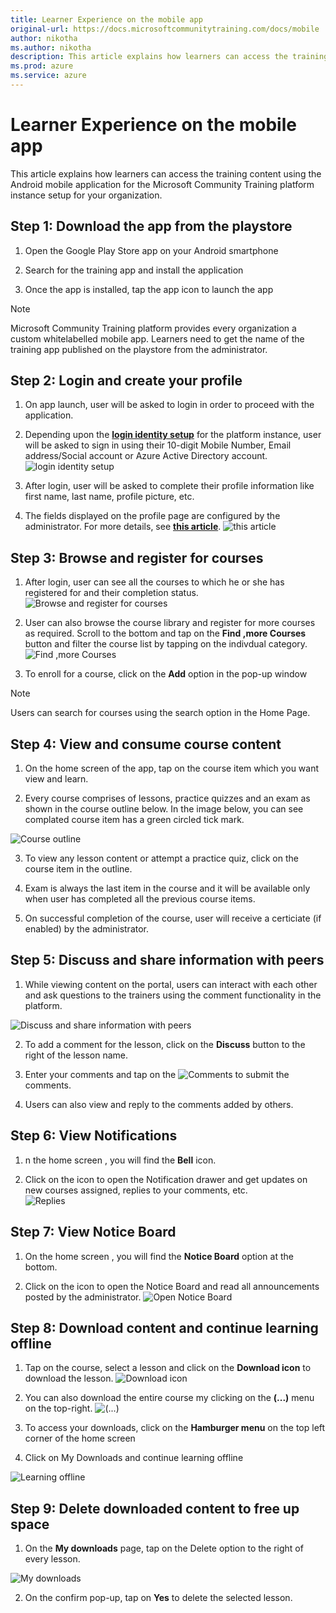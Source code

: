 ```yaml
---
title: Learner Experience on the mobile app
original-url: https://docs.microsoftcommunitytraining.com/docs/mobile
author: nikotha
ms.author: nikotha
description: This article explains how learners can access the training content using the Android mobile application for the Microsoft Community Training platform instance setup for your organization.
ms.prod: azure
ms.service: azure
---
```


# Learner Experience on the mobile app

This article explains how learners can access the training content using the Android mobile application for the Microsoft Community Training platform instance setup for your organization.

## Step 1: Download the app from the playstore 
1. Open the Google Play Store app on your Android smartphone

2. Search for the training app and install the application 

3. Once the app is installed, tap the app icon to launch the app

> [!NOTE]
> Microsoft Community Training platform provides every organization a custom whitelabelled mobile app. Learners need to get the name of the training app published on the playstore from the administrator.

## Step 2: Login and create your profile
1. On app launch, user will be asked to login in order to proceed with the application. 

2. Depending upon the [**login identity setup**](../infrastructure-management/install-your-platform-instance/4_configure-login-social-work-school-account) for the platform instance, user will be asked to sign in using  their 10-digit Mobile Number, Email address/Social account or Azure Active Directory account.
![login identity setup](../media/image%28189%29.png)

3. After login, user will be asked to complete their profile information like first name, last name, profile picture, etc.  

4. The fields displayed on the profile page  are configured by the administrator. For more details, see [**this article**](../settings/4_add-additional-profile-fields-for-user-information). 
![this article](../media/image%28190%29.png)

## Step 3: Browse and register for courses
1. After login, user can see all the courses to which he or she has registered for and their completion status.
![Browse and register for courses](../media/image%28141%29.png)

2. User can also browse the course library and register for more courses as required. Scroll to the bottom and tap on the **Find ,more Courses** button and filter the course list by tapping on the indivdual category. 
![Find ,more Courses](../media/image%28142%29.png)

3. To enroll for a course, click on the **Add** option in the pop-up window

> [!NOTE]
> Users can search for courses using the search option in the Home Page.

## Step 4: View and consume course content 
1. On the  home screen of the app, tap on the course item which you want view and learn.

2. Every course comprises of lessons, practice quizzes and an exam as shown in the course outline below. In the image below, you can see complated course item has a green circled tick mark.

![Course outline](../media/image%28143%29.png)

3. To view any lesson content or  attempt a practice quiz, click on the course item in the outline. 

4. Exam is always the last item in the course and it will be available only when user has completed all the previous course items. 

5. On successful completion of the course, user will receive a certiciate (if enabled) by the administrator.

## Step 5: Discuss and share information with peers 
1. While viewing content on the portal, users can interact with each other and ask questions to the trainers using the comment functionality in the platform.

![Discuss and share information with peers](../media/image%28146%29.png)

2. To add a comment for the lesson, click on the  **Discuss** button to the right of the lesson name. 

3. Enter your comments and tap on the ![Comments](../media/image%28184%29.png) to submit the comments. 

4. Users can also view and reply to the comments added by others.

## Step 6: View Notifications
1. n the home screen , you will find the **Bell** icon. 

2. Click on the icon to open the Notification drawer and get updates on new courses assigned, replies to your comments, etc.  
![Replies](../media/image%28191%29.png)

## Step 7: View Notice Board
1. On the home screen , you will find the **Notice Board** option at the bottom. 

2. Click on the icon to open the Notice Board and read all announcements posted by the administrator.
![Open Notice Board](../media/image%28192%29.png)

## Step 8: Download content and continue learning offline
1. Tap on the course, select a lesson and click on the **Download icon** to download the lesson.
![Download icon](../media/image%28150%29.png)

2. You can also download the entire course my clicking on the **(...)** menu  on the top-right. 
![(...)](../media/image%28151%29.png)

3. To access your downloads, click on the **Hamburger menu** on the top left corner of the home screen

4. Click on My Downloads and continue learning offline

![Learning offline](../media/image%28152%29.png)
 
## Step 9: Delete downloaded content to free up space
1. On the **My downloads** page, tap on the Delete option to the right of every lesson.

![My downloads](../media/image%28153%29.png)

2. On the confirm pop-up, tap on **Yes** to delete the selected lesson.
